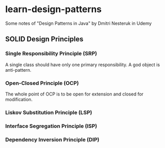 # learn-design-patterns
Some notes of "Design Patterns in Java" by Dmitri Nesteruk in Udemy

## SOLID Design Principles

### Single Responsibility Principle (SRP)
A single class should have only one primary responsibility. A god object is anti-pattern.

### Open-Closed Principle (OCP)

The whole point of OCP is to be open for extension and closed for modification.

### Liskov Substitution Principle (LSP)
### Interface Segregation Principle (ISP)
### Dependency Inversion Principle (DIP)